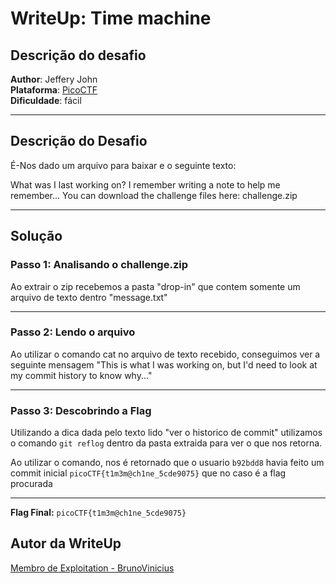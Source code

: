 # WriteUp: Time machine


## Descrição do desafio
**Author**: Jeffery John \
**Plataforma**: [PicoCTF](https://play.picoctf.org/practice/challenge/425?page=1&search=time%20mach) \
**Dificuldade**: fácil 

---

## Descrição do Desafio
É-Nos dado um arquivo para baixar e o seguinte texto:

What was I last working on? I remember writing a note to help me remember...
You can download the challenge files here:
challenge.zip


---

## Solução

### Passo 1: Analisando o challenge.zip

Ao extrair o zip recebemos a pasta "drop-in" que contem somente um arquivo de texto dentro "message.txt"

---

### Passo 2: Lendo o arquivo

Ao utilizar o comando cat no arquivo de texto recebido, conseguimos ver a seguinte mensagem "This is what I was working on, but I'd need to look at my commit history to know why..."

---

### Passo 3: Descobrindo a Flag

Utilizando a dica dada pelo texto lido "ver o historico de commit" utilizamos o comando `git reflog` dentro da pasta extraida para ver o que nos retorna.

Ao utilizar o comando, nos é retornado que o usuario `b92bdd8` havia feito um commit inicial `picoCTF{t1m3m@ch1ne_5cde9075}` que no caso é a flag procurada

---

**Flag Final:** `picoCTF{t1m3m@ch1ne_5cde9075}`

## Autor da WriteUp
[Membro de Exploitation - BrunoVinicius](https://github.com/BrunoVinicius-1)
